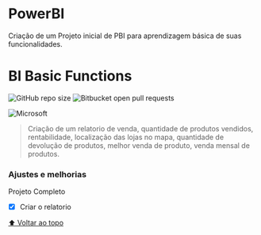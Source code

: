 # PowerBI
Criação de um Projeto inicial de PBI para aprendizagem básica de suas funcionalidades.

# BI Basic Functions

<!---Esses são exemplos. Veja https://shields.io para outras pessoas ou para personalizar este conjunto de escudos. Você pode querer incluir dependências, status do projeto e informações de licença aqui--->

![GitHub repo size](https://img.shields.io/github/repo-size/iuricode/README-template?style=for-the-badge)
![Bitbucket open pull requests](https://img.shields.io/bitbucket/pr-raw/iuricode/README-template?style=for-the-badge)

![Microsoft](https://img.shields.io/badge/Microsoft-666666?style=for-the-badge&logo=microsoft&logoColor=white)

> Criação de um relatorio de venda, quantidade de produtos vendidos, rentabilidade, localização das lojas no mapa, quantidade de devolução de produtos, melhor venda de produto, venda mensal de produtos.

### Ajustes e melhorias

Projeto Completo

- [x] Criar o relatorio

[⬆ Voltar ao topo](#nome-do-projeto)<br>
